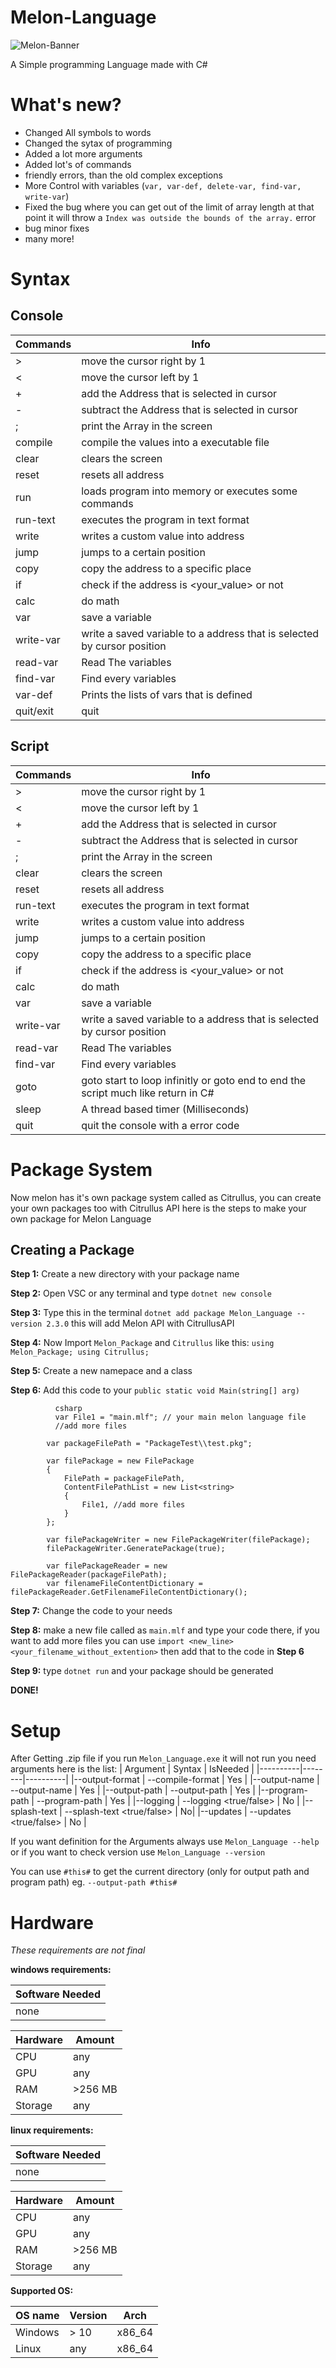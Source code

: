 # Melon-Language
![Melon-Banner](https://user-images.githubusercontent.com/69463173/150173009-32ea2a94-9286-4c27-aeaf-c37dc1d6bdd4.png)

A Simple programming Language made with C#

# What's new?
- Changed All symbols to words
- Changed the sytax of programming
- Added a lot more arguments
- Added lot's of commands
- friendly errors, than the old complex exceptions
- More Control with variables (`var, var-def, delete-var, find-var, write-var`)
- Fixed the bug where you can get out of the limit of array length at that point it will throw a `Index was outside the bounds of the array.` error
- bug minor fixes
- many more!

# Syntax
## Console
| Commands | Info |
|----------|------|
|> | move the cursor right by 1 |
|< |   move the cursor left by 1 |
|+ | add the Address that is selected in cursor |
|- |   subtract the Address that is selected in cursor |
|; |   print the Array in the screen |
|compile |  compile the values into a executable file |
|clear |  clears the screen |
|reset |  resets all address |
|run |  loads program into memory or executes some commands |
|run-text |  executes the program in text format |
|write |  writes a custom value into address |
|jump |  jumps to a certain position |
|copy |  copy the address to a specific place |
|if |  check if the address is <your_value> or not |
|calc |  do math |
|var |  save a variable |
|write-var |  write a saved variable to a address that is selected by cursor position |
|read-var |  Read The variables |
|find-var | Find every variables |
|var-def| Prints the lists of vars that is defined |
|quit/exit |  quit |            

## Script
| Commands | Info |
|----------|------|
|> | move the cursor right by 1 |
|< |   move the cursor left by 1 |
|+ | add the Address that is selected in cursor |
|- |   subtract the Address that is selected in cursor |
|; |   print the Array in the screen |
|clear |  clears the screen |
|reset |  resets all address |
|run-text |  executes the program in text format |
|write |  writes a custom value into address |
|jump |  jumps to a certain position |
|copy |  copy the address to a specific place |
|if |  check if the address is <your_value> or not |
|calc |  do math |
|var |  save a variable |
|write-var |  write a saved variable to a address that is selected by cursor position |
|read-var |  Read The variables |
|find-var | Find every variables |
| goto | goto start to loop infinitly or goto end to end the script much like return in C# |
| sleep | A thread based timer (Milliseconds) |
|quit |  quit the console with a error code|

# Package System
Now melon has it's own package system called as Citrullus, you can create your own packages too with Citrullus API here is the steps to make your own package for Melon Language
## Creating a Package
  **Step 1:** Create a new directory with your package name
  
  **Step 2:** Open VSC or any terminal and type `dotnet new console`
  
  **Step 3:** Type this in the terminal `dotnet add package Melon_Language --version 2.3.0` this will add Melon API with CitrullusAPI

  **Step 4:** Now Import `Melon_Package` and `Citrullus`
              like this:
              ```using Melon_Package;
                 using Citrullus;```
                 
  **Step 5:** Create a new namepace and a class
  
  **Step 6:** Add this code to your `public static void Main(string[] arg)`
              
              csharp
              var File1 = "main.mlf"; // your main melon language file
              //add more files

            var packageFilePath = "PackageTest\\test.pkg";

            var filePackage = new FilePackage
            {
                FilePath = packageFilePath,
                ContentFilePathList = new List<string>
                {
                    File1, //add more files
                }
            };

            var filePackageWriter = new FilePackageWriter(filePackage);
            filePackageWriter.GeneratePackage(true);

            var filePackageReader = new FilePackageReader(packageFilePath);
            var filenameFileContentDictionary = filePackageReader.GetFilenameFileContentDictionary();
            
   **Step 7:** Change the code to your needs
   
   **Step 8:** make a new file called as `main.mlf` and type your code there, if you want to add more files you can use `import <new_line> <your_filename_without_extention>` then add that to the code in **Step 6**
   
   **Step 9:** type `dotnet run` and your package should be generated
   
   **DONE!**

# Setup
After Getting .zip file if you run `Melon_Language.exe` it will not run you need arguments here is the list:
  | Argument | Syntax | IsNeeded |
  |----------|--------|----------|
  |--output-format | --compile-format <your format> | Yes |
  |--output-name | --output-name <your name> | Yes |
  |--output-path | --output-path <your path> | Yes |
  |--program-path | --program-path <your main.mlf path> | Yes |
  |--logging | --logging <true/false> | No |
  |--splash-text | --splash-text <true/false> | No|
  |--updates | --updates <true/false> | No |
  
  If you want definition for the Arguments always use `Melon_Language --help` or if you want to check version use `Melon_Language --version`
  
  You can use `#this#` to get the current directory (only for output path and program path) eg. `--output-path #this#`
  
# Hardware
  *These requirements are not final*
  
  **windows requirements:**
  
  |Software Needed |
  |----------------|
  | none |
    
  | Hardware | Amount |
  |----------|--------|
  |CPU | any |
  | GPU | any |
  | RAM | >256 MB |
  | Storage | any |

  **linux requirements:**
  
  |Software Needed |
  |----------------|
  | none |
  
  | Hardware | Amount |
  |----------|--------|
  |CPU | any |
  | GPU | any |
  | RAM | >256 MB |
  | Storage | any |
  
  **Supported OS:**
  
  | OS name | Version | Arch |
  |---------|---------| -----|
  | Windows | > 10 | x86_64 |
  | Linux | any | x86_64 |
  
